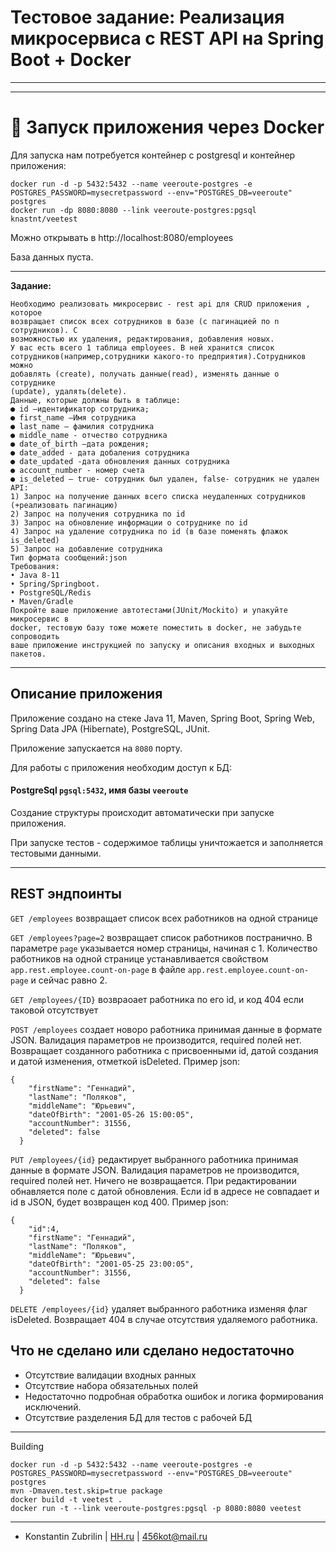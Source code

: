 # Тестовое задание: Реализация микросервиса с REST API на Spring Boot + Docker

---




---

# 📣 Запуск приложения через Docker

Для запуска нам потребуется контейнер с postgresql и контейнер приложения:
```
docker run -d -p 5432:5432 --name veeroute-postgres -e POSTGRES_PASSWORD=mysecretpassword --env="POSTGRES_DB=veeroute" postgres
docker run -dp 8080:8080 --link veeroute-postgres:pgsql knastnt/veetest
```

Можно открывать в http://localhost:8080/employees

База данных пуста.

---

**Задание:** 
```$xslt
Необходимо реализовать микросервис - rest api для CRUD приложения , которое
возвращает список всех сотрудников в базе (с пагинацией по n сотрудников). С
возможностью их удаления, редактирования, добавления новых.
У вас есть всего 1 таблица employees. В ней хранится список
сотрудников(например,сотрудники какого-то предприятия).Сотрудников можно
добавлять (create), получать данные(read), изменять данные о сотруднике
(update), удалять(delete).
Данные, которые должны быть в таблице:
● id –идентификатор сотрудника;
● first_name –Имя сотрудника
● last_name – фамилия сотрудника
● middle_name - отчество сотрудника
● date_of_birth –дата рождения;
● date_added - дата добаления сотрудника
● date_updated -дата обновления данных сотрудника
● account_number - номер счета
● is_deleted – true- сотрудник был удален, false- сотрудник не удален
API:
1) Запрос на получение данных всего списка неудаленных сотрудников
(+реализовать пагинацию)
2) Запрос на получения сотрудника по id
3) Запрос на обновление информации о сотруднике по id
4) Запрос на удаление сотрудника по id (в базе поменять флажок is_deleted)
5) Запрос на добавление сотрудника
Тип формата сообщений:json
Требования:
• Java 8-11
• Spring/Springboot.
• PostgreSQL/Redis
• Maven/Gradle
Покройте ваше приложение автотестами(JUnit/Mockito) и упакуйте микросервис в
docker, тестовую базу тоже можете поместить в docker, не забудьте сопроводить
ваше приложение инструкцией по запуску и описания входных и выходных
пакетов.
```

---

##   Описание приложения

Приложение создано на стеке Java 11, Maven, Spring Boot, Spring Web, Spring Data JPA (Hibernate), PostgreSQL, JUnit.

Приложение запускается на ```8080``` порту.

Для работы с приложения необходим доступ к БД:

#### PostgreSql ```pgsql:5432```, имя базы ```veeroute```

Создание структуры происходит автоматически при запуске приложения.

При запуске тестов - содержимое таблицы уничтожается и заполняется тестовыми данными.

---

## REST эндпоинты

```GET /employees``` возвращает список всех работников на одной странице

```GET /employees?page=2``` возвращает список работников постранично. В параметре ```page``` указывается номер страницы, начиная с 1. Количество работников на одной странице устанавливается свойством ```app.rest.employee.count-on-page``` в файле ```app.rest.employee.count-on-page``` и сейчас равно 2.

```GET /employees/{ID}``` возвраoает работника по его id, и код 404 если таковой отсутствует

```POST /employees``` создает новоро работника принимая данные в формате JSON. Валидация параметров не производится, required полей нет. Возвращает созданного работника с присвоенными id, датой создания и датой изменения, отметкой isDeleted. Пример json:
```$xslt
{
    "firstName": "Геннадий",
    "lastName": "Поляков",
    "middleName": "Юрьевич",
    "dateOfBirth": "2001-05-26 15:00:05",
    "accountNumber": 31556,
    "deleted": false
  }
```

```PUT /employees/{id}``` редактирует выбранного работника принимая данные в формате JSON. Валидация параметров не производится, required полей нет. Ничего не возвращается. При редактировании обнавляется поле с датой обновления. Если id в адресе не совпадает и id в JSON, будет возвращен код 400. Пример json:
```$xslt
{
    "id":4,
    "firstName": "Геннадий",
    "lastName": "Поляков",
    "middleName": "Юрьевич",
    "dateOfBirth": "2001-05-25 23:00:05",
    "accountNumber": 31556,
    "deleted": false
  }
```

```DELETE /employees/{id}``` удаляет выбранного работника изменяя флаг isDeleted. Возвращает 404 в случае отсутствия удаляемого работника.



## Что не сделано или сделано недостаточно

* Отсутствие валидации входных ранных
* Отсутствие набора обязательных полей
* Недостаточно подробная обработка ошибок и логика формирования исключений.
* Отсутствие разделения БД для тестов с рабочей БД

---

Building
```
docker run -d -p 5432:5432 --name veeroute-postgres -e POSTGRES_PASSWORD=mysecretpassword --env="POSTGRES_DB=veeroute" postgres
mvn -Dmaven.test.skip=true package
docker build -t veetest .
docker run -t --link veeroute-postgres:pgsql -p 8080:8080 veetest
```


---

* Konstantin Zubrilin | [HH.ru](https://komsomolsk-na-amure.hh.ru/resume/2797db4fff056344b60039ed1f486a50525650) |  456kot@mail.ru
